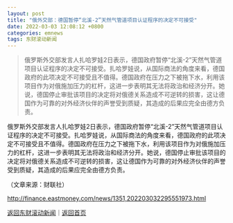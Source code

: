 ```yaml
---
layout: post
title: "俄外交部：德国暂停“北溪-2”天然气管道项目认证程序的决定不可接受"
date: 2022-03-03 12:08:12 +0800
categories: emnews
tags: 东财滚动新闻
---
```

> 俄罗斯外交部发言人扎哈罗娃2日表示，德国政府暂停“北溪-2”天然气管道项目认证程序的决定不可接受。扎哈罗娃说，从国际商法的角度来看，德国政府的此项决定不可接受且不值得。德国政府在压力之下被拖下水，利用该项目作为对俄施加压力的杠杆，这进一步表明其无法将政治和经济分开。她说，德国停止审批该项目的决定将对俄德关系造成不可逆转的损害，这让德国作为可靠的对外经济伙伴的声誉受到质疑，其造成的后果应完全由德方负责。

<p>俄罗斯外交部发言人扎哈罗娃2日表示，德国政府暂停“北溪-2”天然气管道项目认证程序的决定不可接受。扎哈罗娃说，从国际商法的角度来看，德国政府的此项决定不可接受且不值得。德国政府在压力之下被拖下水，利用该项目作为对俄施加压力的杠杆，这进一步表明其无法将政治和经济分开。她说，德国停止审批该项目的决定将对俄德关系造成不可逆转的损害，这让德国作为可靠的对外经济伙伴的声誉受到质疑，其造成的后果应完全由德方负责。</p><p class="em_media">（文章来源：财联社）</p>

<http://finance.eastmoney.com/news/1351,202203032295551973.html>

[返回东财滚动新闻](//finews.withounder.com/emnews/)｜[返回首页](//finews.withounder.com/)